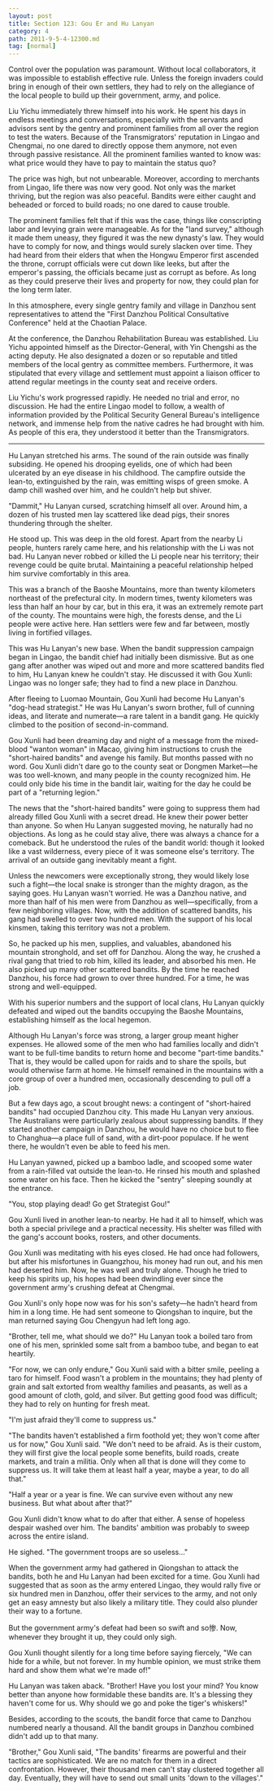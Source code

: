 ```yaml
---
layout: post
title: Section 123: Gou Er and Hu Lanyan
category: 4
path: 2011-9-5-4-12300.md
tag: [normal]
---
```


Control over the population was paramount. Without local collaborators, it was impossible to establish effective rule. Unless the foreign invaders could bring in enough of their own settlers, they had to rely on the allegiance of the local people to build up their government, army, and police.

Liu Yichu immediately threw himself into his work. He spent his days in endless meetings and conversations, especially with the servants and advisors sent by the gentry and prominent families from all over the region to test the waters. Because of the Transmigrators' reputation in Lingao and Chengmai, no one dared to directly oppose them anymore, not even through passive resistance. All the prominent families wanted to know was: what price would they have to pay to maintain the status quo?

The price was high, but not unbearable. Moreover, according to merchants from Lingao, life there was now very good. Not only was the market thriving, but the region was also peaceful. Bandits were either caught and beheaded or forced to build roads; no one dared to cause trouble.

The prominent families felt that if this was the case, things like conscripting labor and levying grain were manageable. As for the "land survey," although it made them uneasy, they figured it was the new dynasty's law. They would have to comply for now, and things would surely slacken over time. They had heard from their elders that when the Hongwu Emperor first ascended the throne, corrupt officials were cut down like leeks, but after the emperor's passing, the officials became just as corrupt as before. As long as they could preserve their lives and property for now, they could plan for the long term later.

In this atmosphere, every single gentry family and village in Danzhou sent representatives to attend the "First Danzhou Political Consultative Conference" held at the Chaotian Palace.

At the conference, the Danzhou Rehabilitation Bureau was established. Liu Yichu appointed himself as the Director-General, with Yin Chengshi as the acting deputy. He also designated a dozen or so reputable and titled members of the local gentry as committee members. Furthermore, it was stipulated that every village and settlement must appoint a liaison officer to attend regular meetings in the county seat and receive orders.

Liu Yichu's work progressed rapidly. He needed no trial and error, no discussion. He had the entire Lingao model to follow, a wealth of information provided by the Political Security General Bureau's intelligence network, and immense help from the native cadres he had brought with him. As people of this era, they understood it better than the Transmigrators.

---

Hu Lanyan stretched his arms. The sound of the rain outside was finally subsiding. He opened his drooping eyelids, one of which had been ulcerated by an eye disease in his childhood. The campfire outside the lean-to, extinguished by the rain, was emitting wisps of green smoke. A damp chill washed over him, and he couldn't help but shiver.

"Dammit," Hu Lanyan cursed, scratching himself all over. Around him, a dozen of his trusted men lay scattered like dead pigs, their snores thundering through the shelter.

He stood up. This was deep in the old forest. Apart from the nearby Li people, hunters rarely came here, and his relationship with the Li was not bad. Hu Lanyan never robbed or killed the Li people near his territory; their revenge could be quite brutal. Maintaining a peaceful relationship helped him survive comfortably in this area.

This was a branch of the Baoshe Mountains, more than twenty kilometers northeast of the prefectural city. In modern times, twenty kilometers was less than half an hour by car, but in this era, it was an extremely remote part of the county. The mountains were high, the forests dense, and the Li people were active here. Han settlers were few and far between, mostly living in fortified villages.

This was Hu Lanyan's new base. When the bandit suppression campaign began in Lingao, the bandit chief had initially been dismissive. But as one gang after another was wiped out and more and more scattered bandits fled to him, Hu Lanyan knew he couldn't stay. He discussed it with Gou Xunli: Lingao was no longer safe; they had to find a new place in Danzhou.

After fleeing to Luomao Mountain, Gou Xunli had become Hu Lanyan's "dog-head strategist." He was Hu Lanyan's sworn brother, full of cunning ideas, and literate and numerate—a rare talent in a bandit gang. He quickly climbed to the position of second-in-command.

Gou Xunli had been dreaming day and night of a message from the mixed-blood "wanton woman" in Macao, giving him instructions to crush the "short-haired bandits" and avenge his family. But months passed with no word. Gou Xunli didn't dare go to the county seat or Dongmen Market—he was too well-known, and many people in the county recognized him. He could only bide his time in the bandit lair, waiting for the day he could be part of a "returning legion."

The news that the "short-haired bandits" were going to suppress them had already filled Gou Xunli with a secret dread. He knew their power better than anyone. So when Hu Lanyan suggested moving, he naturally had no objections. As long as he could stay alive, there was always a chance for a comeback. But he understood the rules of the bandit world: though it looked like a vast wilderness, every piece of it was someone else's territory. The arrival of an outside gang inevitably meant a fight.

Unless the newcomers were exceptionally strong, they would likely lose such a fight—the local snake is stronger than the mighty dragon, as the saying goes. Hu Lanyan wasn't worried. He was a Danzhou native, and more than half of his men were from Danzhou as well—specifically, from a few neighboring villages. Now, with the addition of scattered bandits, his gang had swelled to over two hundred men. With the support of his local kinsmen, taking this territory was not a problem.

So, he packed up his men, supplies, and valuables, abandoned his mountain stronghold, and set off for Danzhou. Along the way, he crushed a rival gang that tried to rob him, killed its leader, and absorbed his men. He also picked up many other scattered bandits. By the time he reached Danzhou, his force had grown to over three hundred. For a time, he was strong and well-equipped.

With his superior numbers and the support of local clans, Hu Lanyan quickly defeated and wiped out the bandits occupying the Baoshe Mountains, establishing himself as the local hegemon.

Although Hu Lanyan's force was strong, a larger group meant higher expenses. He allowed some of the men who had families locally and didn't want to be full-time bandits to return home and become "part-time bandits." That is, they would be called upon for raids and to share the spoils, but would otherwise farm at home. He himself remained in the mountains with a core group of over a hundred men, occasionally descending to pull off a job.

But a few days ago, a scout brought news: a contingent of "short-haired bandits" had occupied Danzhou city. This made Hu Lanyan very anxious. The Australians were particularly zealous about suppressing bandits. If they started another campaign in Danzhou, he would have no choice but to flee to Changhua—a place full of sand, with a dirt-poor populace. If he went there, he wouldn't even be able to feed his men.

Hu Lanyan yawned, picked up a bamboo ladle, and scooped some water from a rain-filled vat outside the lean-to. He rinsed his mouth and splashed some water on his face. Then he kicked the "sentry" sleeping soundly at the entrance.

"You, stop playing dead! Go get Strategist Gou!"

Gou Xunli lived in another lean-to nearby. He had it all to himself, which was both a special privilege and a practical necessity. His shelter was filled with the gang's account books, rosters, and other documents.

Gou Xunli was meditating with his eyes closed. He had once had followers, but after his misfortunes in Guangzhou, his money had run out, and his men had deserted him. Now, he was well and truly alone. Though he tried to keep his spirits up, his hopes had been dwindling ever since the government army's crushing defeat at Chengmai.

Gou Xunli's only hope now was for his son's safety—he hadn't heard from him in a long time. He had sent someone to Qiongshan to inquire, but the man returned saying Gou Chengyun had left long ago.

"Brother, tell me, what should we do?" Hu Lanyan took a boiled taro from one of his men, sprinkled some salt from a bamboo tube, and began to eat heartily.

"For now, we can only endure," Gou Xunli said with a bitter smile, peeling a taro for himself. Food wasn't a problem in the mountains; they had plenty of grain and salt extorted from wealthy families and peasants, as well as a good amount of cloth, gold, and silver. But getting good food was difficult; they had to rely on hunting for fresh meat.

"I'm just afraid they'll come to suppress us."

"The bandits haven't established a firm foothold yet; they won't come after us for now," Gou Xunli said. "We don't need to be afraid. As is their custom, they will first give the local people some benefits, build roads, create markets, and train a militia. Only when all that is done will they come to suppress us. It will take them at least half a year, maybe a year, to do all that."

"Half a year or a year is fine. We can survive even without any new business. But what about after that?"

Gou Xunli didn't know what to do after that either. A sense of hopeless despair washed over him. The bandits' ambition was probably to sweep across the entire island.

He sighed. "The government troops are so useless..."

When the government army had gathered in Qiongshan to attack the bandits, both he and Hu Lanyan had been excited for a time. Gou Xunli had suggested that as soon as the army entered Lingao, they would rally five or six hundred men in Danzhou, offer their services to the army, and not only get an easy amnesty but also likely a military title. They could also plunder their way to a fortune.

But the government army's defeat had been so swift and so惨. Now, whenever they brought it up, they could only sigh.

Gou Xunli thought silently for a long time before saying fiercely, "We can hide for a while, but not forever. In my humble opinion, we must strike them hard and show them what we're made of!"

Hu Lanyan was taken aback. "Brother! Have you lost your mind? You know better than anyone how formidable these bandits are. It's a blessing they haven't come for us. Why should we go and poke the tiger's whiskers!"

Besides, according to the scouts, the bandit force that came to Danzhou numbered nearly a thousand. All the bandit groups in Danzhou combined didn't add up to that many.

"Brother," Gou Xunli said, "The bandits' firearms are powerful and their tactics are sophisticated. We are no match for them in a direct confrontation. However, their thousand men can't stay clustered together all day. Eventually, they will have to send out small units 'down to the villages'."